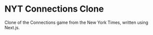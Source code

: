 # NYT Connections Clone

Clone of the Connections game from the New York Times, written using Next.js.
